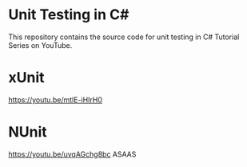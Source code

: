 # Unit Testing in C#
This repository contains the source code for unit testing in C# Tutorial Series on YouTube. 

# xUnit
https://youtu.be/mtlE-iHIrH0

# NUnit
https://youtu.be/uvqAGchg8bc
ASAAS